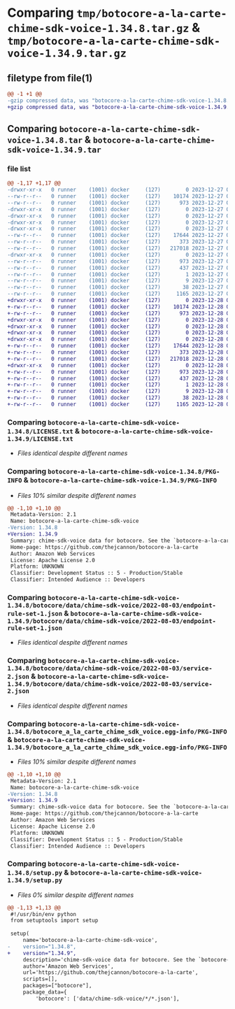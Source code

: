 # Comparing `tmp/botocore-a-la-carte-chime-sdk-voice-1.34.8.tar.gz` & `tmp/botocore-a-la-carte-chime-sdk-voice-1.34.9.tar.gz`

## filetype from file(1)

```diff
@@ -1 +1 @@
-gzip compressed data, was "botocore-a-la-carte-chime-sdk-voice-1.34.8.tar", last modified: Wed Dec 27 01:06:32 2023, max compression
+gzip compressed data, was "botocore-a-la-carte-chime-sdk-voice-1.34.9.tar", last modified: Thu Dec 28 01:06:33 2023, max compression
```

## Comparing `botocore-a-la-carte-chime-sdk-voice-1.34.8.tar` & `botocore-a-la-carte-chime-sdk-voice-1.34.9.tar`

### file list

```diff
@@ -1,17 +1,17 @@
-drwxr-xr-x   0 runner    (1001) docker     (127)        0 2023-12-27 01:06:32.451296 botocore-a-la-carte-chime-sdk-voice-1.34.8/
--rw-r--r--   0 runner    (1001) docker     (127)    10174 2023-12-27 01:06:32.000000 botocore-a-la-carte-chime-sdk-voice-1.34.8/LICENSE.txt
--rw-r--r--   0 runner    (1001) docker     (127)      973 2023-12-27 01:06:32.451296 botocore-a-la-carte-chime-sdk-voice-1.34.8/PKG-INFO
-drwxr-xr-x   0 runner    (1001) docker     (127)        0 2023-12-27 01:06:32.447296 botocore-a-la-carte-chime-sdk-voice-1.34.8/botocore/
-drwxr-xr-x   0 runner    (1001) docker     (127)        0 2023-12-27 01:06:32.447296 botocore-a-la-carte-chime-sdk-voice-1.34.8/botocore/data/
-drwxr-xr-x   0 runner    (1001) docker     (127)        0 2023-12-27 01:06:32.447296 botocore-a-la-carte-chime-sdk-voice-1.34.8/botocore/data/chime-sdk-voice/
-drwxr-xr-x   0 runner    (1001) docker     (127)        0 2023-12-27 01:06:32.451296 botocore-a-la-carte-chime-sdk-voice-1.34.8/botocore/data/chime-sdk-voice/2022-08-03/
--rw-r--r--   0 runner    (1001) docker     (127)    17644 2023-12-27 01:06:28.000000 botocore-a-la-carte-chime-sdk-voice-1.34.8/botocore/data/chime-sdk-voice/2022-08-03/endpoint-rule-set-1.json
--rw-r--r--   0 runner    (1001) docker     (127)      373 2023-12-27 01:06:28.000000 botocore-a-la-carte-chime-sdk-voice-1.34.8/botocore/data/chime-sdk-voice/2022-08-03/paginators-1.json
--rw-r--r--   0 runner    (1001) docker     (127)   217018 2023-12-27 01:06:28.000000 botocore-a-la-carte-chime-sdk-voice-1.34.8/botocore/data/chime-sdk-voice/2022-08-03/service-2.json
-drwxr-xr-x   0 runner    (1001) docker     (127)        0 2023-12-27 01:06:32.451296 botocore-a-la-carte-chime-sdk-voice-1.34.8/botocore_a_la_carte_chime_sdk_voice.egg-info/
--rw-r--r--   0 runner    (1001) docker     (127)      973 2023-12-27 01:06:32.000000 botocore-a-la-carte-chime-sdk-voice-1.34.8/botocore_a_la_carte_chime_sdk_voice.egg-info/PKG-INFO
--rw-r--r--   0 runner    (1001) docker     (127)      437 2023-12-27 01:06:32.000000 botocore-a-la-carte-chime-sdk-voice-1.34.8/botocore_a_la_carte_chime_sdk_voice.egg-info/SOURCES.txt
--rw-r--r--   0 runner    (1001) docker     (127)        1 2023-12-27 01:06:32.000000 botocore-a-la-carte-chime-sdk-voice-1.34.8/botocore_a_la_carte_chime_sdk_voice.egg-info/dependency_links.txt
--rw-r--r--   0 runner    (1001) docker     (127)        9 2023-12-27 01:06:32.000000 botocore-a-la-carte-chime-sdk-voice-1.34.8/botocore_a_la_carte_chime_sdk_voice.egg-info/top_level.txt
--rw-r--r--   0 runner    (1001) docker     (127)       38 2023-12-27 01:06:32.451296 botocore-a-la-carte-chime-sdk-voice-1.34.8/setup.cfg
--rw-r--r--   0 runner    (1001) docker     (127)     1165 2023-12-27 01:06:32.000000 botocore-a-la-carte-chime-sdk-voice-1.34.8/setup.py
+drwxr-xr-x   0 runner    (1001) docker     (127)        0 2023-12-28 01:06:33.890218 botocore-a-la-carte-chime-sdk-voice-1.34.9/
+-rw-r--r--   0 runner    (1001) docker     (127)    10174 2023-12-28 01:06:33.000000 botocore-a-la-carte-chime-sdk-voice-1.34.9/LICENSE.txt
+-rw-r--r--   0 runner    (1001) docker     (127)      973 2023-12-28 01:06:33.890218 botocore-a-la-carte-chime-sdk-voice-1.34.9/PKG-INFO
+drwxr-xr-x   0 runner    (1001) docker     (127)        0 2023-12-28 01:06:33.886218 botocore-a-la-carte-chime-sdk-voice-1.34.9/botocore/
+drwxr-xr-x   0 runner    (1001) docker     (127)        0 2023-12-28 01:06:33.886218 botocore-a-la-carte-chime-sdk-voice-1.34.9/botocore/data/
+drwxr-xr-x   0 runner    (1001) docker     (127)        0 2023-12-28 01:06:33.886218 botocore-a-la-carte-chime-sdk-voice-1.34.9/botocore/data/chime-sdk-voice/
+drwxr-xr-x   0 runner    (1001) docker     (127)        0 2023-12-28 01:06:33.890218 botocore-a-la-carte-chime-sdk-voice-1.34.9/botocore/data/chime-sdk-voice/2022-08-03/
+-rw-r--r--   0 runner    (1001) docker     (127)    17644 2023-12-28 01:06:26.000000 botocore-a-la-carte-chime-sdk-voice-1.34.9/botocore/data/chime-sdk-voice/2022-08-03/endpoint-rule-set-1.json
+-rw-r--r--   0 runner    (1001) docker     (127)      373 2023-12-28 01:06:26.000000 botocore-a-la-carte-chime-sdk-voice-1.34.9/botocore/data/chime-sdk-voice/2022-08-03/paginators-1.json
+-rw-r--r--   0 runner    (1001) docker     (127)   217018 2023-12-28 01:06:26.000000 botocore-a-la-carte-chime-sdk-voice-1.34.9/botocore/data/chime-sdk-voice/2022-08-03/service-2.json
+drwxr-xr-x   0 runner    (1001) docker     (127)        0 2023-12-28 01:06:33.890218 botocore-a-la-carte-chime-sdk-voice-1.34.9/botocore_a_la_carte_chime_sdk_voice.egg-info/
+-rw-r--r--   0 runner    (1001) docker     (127)      973 2023-12-28 01:06:33.000000 botocore-a-la-carte-chime-sdk-voice-1.34.9/botocore_a_la_carte_chime_sdk_voice.egg-info/PKG-INFO
+-rw-r--r--   0 runner    (1001) docker     (127)      437 2023-12-28 01:06:33.000000 botocore-a-la-carte-chime-sdk-voice-1.34.9/botocore_a_la_carte_chime_sdk_voice.egg-info/SOURCES.txt
+-rw-r--r--   0 runner    (1001) docker     (127)        1 2023-12-28 01:06:33.000000 botocore-a-la-carte-chime-sdk-voice-1.34.9/botocore_a_la_carte_chime_sdk_voice.egg-info/dependency_links.txt
+-rw-r--r--   0 runner    (1001) docker     (127)        9 2023-12-28 01:06:33.000000 botocore-a-la-carte-chime-sdk-voice-1.34.9/botocore_a_la_carte_chime_sdk_voice.egg-info/top_level.txt
+-rw-r--r--   0 runner    (1001) docker     (127)       38 2023-12-28 01:06:33.890218 botocore-a-la-carte-chime-sdk-voice-1.34.9/setup.cfg
+-rw-r--r--   0 runner    (1001) docker     (127)     1165 2023-12-28 01:06:33.000000 botocore-a-la-carte-chime-sdk-voice-1.34.9/setup.py
```

### Comparing `botocore-a-la-carte-chime-sdk-voice-1.34.8/LICENSE.txt` & `botocore-a-la-carte-chime-sdk-voice-1.34.9/LICENSE.txt`

 * *Files identical despite different names*

### Comparing `botocore-a-la-carte-chime-sdk-voice-1.34.8/PKG-INFO` & `botocore-a-la-carte-chime-sdk-voice-1.34.9/PKG-INFO`

 * *Files 10% similar despite different names*

```diff
@@ -1,10 +1,10 @@
 Metadata-Version: 2.1
 Name: botocore-a-la-carte-chime-sdk-voice
-Version: 1.34.8
+Version: 1.34.9
 Summary: chime-sdk-voice data for botocore. See the `botocore-a-la-carte` package for more info.
 Home-page: https://github.com/thejcannon/botocore-a-la-carte
 Author: Amazon Web Services
 License: Apache License 2.0
 Platform: UNKNOWN
 Classifier: Development Status :: 5 - Production/Stable
 Classifier: Intended Audience :: Developers
```

### Comparing `botocore-a-la-carte-chime-sdk-voice-1.34.8/botocore/data/chime-sdk-voice/2022-08-03/endpoint-rule-set-1.json` & `botocore-a-la-carte-chime-sdk-voice-1.34.9/botocore/data/chime-sdk-voice/2022-08-03/endpoint-rule-set-1.json`

 * *Files identical despite different names*

### Comparing `botocore-a-la-carte-chime-sdk-voice-1.34.8/botocore/data/chime-sdk-voice/2022-08-03/service-2.json` & `botocore-a-la-carte-chime-sdk-voice-1.34.9/botocore/data/chime-sdk-voice/2022-08-03/service-2.json`

 * *Files identical despite different names*

### Comparing `botocore-a-la-carte-chime-sdk-voice-1.34.8/botocore_a_la_carte_chime_sdk_voice.egg-info/PKG-INFO` & `botocore-a-la-carte-chime-sdk-voice-1.34.9/botocore_a_la_carte_chime_sdk_voice.egg-info/PKG-INFO`

 * *Files 10% similar despite different names*

```diff
@@ -1,10 +1,10 @@
 Metadata-Version: 2.1
 Name: botocore-a-la-carte-chime-sdk-voice
-Version: 1.34.8
+Version: 1.34.9
 Summary: chime-sdk-voice data for botocore. See the `botocore-a-la-carte` package for more info.
 Home-page: https://github.com/thejcannon/botocore-a-la-carte
 Author: Amazon Web Services
 License: Apache License 2.0
 Platform: UNKNOWN
 Classifier: Development Status :: 5 - Production/Stable
 Classifier: Intended Audience :: Developers
```

### Comparing `botocore-a-la-carte-chime-sdk-voice-1.34.8/setup.py` & `botocore-a-la-carte-chime-sdk-voice-1.34.9/setup.py`

 * *Files 0% similar despite different names*

```diff
@@ -1,13 +1,13 @@
 #!/usr/bin/env python
 from setuptools import setup
 
 setup(
     name='botocore-a-la-carte-chime-sdk-voice',
-    version="1.34.8",
+    version="1.34.9",
     description='chime-sdk-voice data for botocore. See the `botocore-a-la-carte` package for more info.',
     author='Amazon Web Services',
     url='https://github.com/thejcannon/botocore-a-la-carte',
     scripts=[],
     packages=["botocore"],
     package_data={
         'botocore': ['data/chime-sdk-voice/*/*.json'],
```

